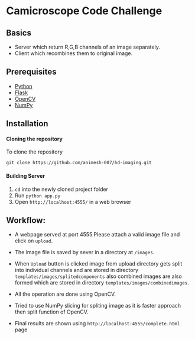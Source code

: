 # Camicroscope Code Challenge

## Basics

* Server which return R,G,B channels of an image separately.
* Client which recombines them to original image.

## Prerequisites 

* [Python](https://www.python.org/)
* [Flask](https://palletsprojects.com/p/flask/)
* [OpenCV](https://opencv.org/)
* [NumPy](https://numpy.org/)


## Installation

#### Cloning the repository

To clone the repository

```
git clone https://github.com/animesh-007/hd-imaging.git
```

#### Building Server

1. `cd` into the newly cloned project folder
2. Run `python app.py`
3. Open `http://localhost:4555/` in a web browser


## Workflow:
* A webpage served at port 4555.Please attach a valid image file and click on `upload`.
* The image file is saved by sever in a directory at `/images`.
* When `Upload` button is clicked image from upload directory gets split into individual channels and are stored in directory `templates/images/splitedcomponents` also combined images are also formed which are stored in directory `templates/images/combinedimages`.

* All the operation are done using OpenCV.

* Tried to use NumPy slicing for spliting image as it is faster approach then split function of OpenCV.

* Final results are shown using `http://localhost:4555/complete.html` page
